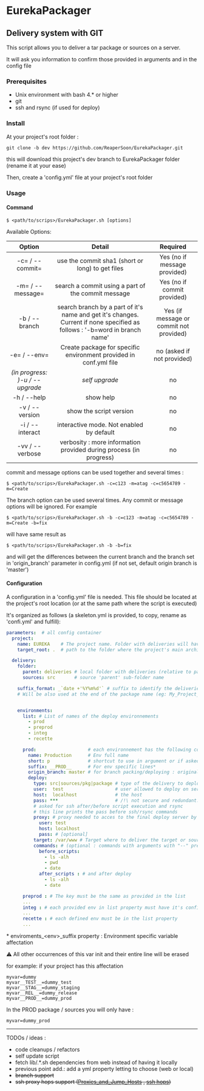 # EurekaPackager

## Delivery system with GIT

This script allows you to deliver a tar package or sources on a server.

It will ask you information to confirm those provided in arguments and in the config file

### Prerequisites

- Unix environment with bash 4.* or higher
- git
- ssh and rsync (if used for deploy)

### Install

At your project's root folder :

    git clone -b dev https://github.com/ReaperSoon/EurekaPackager.git

this will download this project's dev branch to EurekaPackager folder (rename it at your ease)

Then, create a 'config.yml' file at your project's root folder

### Usage

#### Command

    $ <path/to/scrips>/EurekaPackager.sh [options]

Available Options:


|                     Option                     	|                               Detail                              	|          Required          	            |
|:----------------------------------------------:	|:-----------------------------------------------------------------:	|:--------------------------:	            |
| -c= / --commit=<SHA1 commit>                     	| use the commit sha1 (short or long) to get files                      |             Yes (no if message provided) 	|
| -m= / --message=<message to search in a commit > 	| search a commit using a part of the commit message                	|             Yes (no if commit provided)   |
| -b / --branch                                  	| search branch by a part of it's name and get it's changes. Current if none specified as follows : '-b=word in branch name'            |             Yes (if message or commit not provided) |
| -e= / --env=<env short or full name>             	| Create package for specific environment provided in conf.yml file 	|             no (asked if not provided)    |
| *(in progress: )-u / --upgrade*               	| *self upgrade*                                                      	|             no             	            |
| -h / --help                                     	| show help                                                         	|             no             	            |
| -v / --version                                  	| show the script version                                           	|             no             	            |
| -i / --interact                                  	| interactive mode. Not enabled by default                              |             no             	            |
| -vv / --verbose                                  	| verbosity : more information provided during process (in progress)    |             no             	            |

commit and message options can be used together and several times :

    $ <path/to/scrips>/EurekaPackager.sh -c=c123 -m=atag -c=c5654789 -m=Create

The branch option can be used several times.
Any commit or message options will be ignored. For example

    $ <path/to/scrips>/EurekaPackager.sh -b -c=c123 -m=atag -c=c5654789 -m=Create -b=fix

will have same result as

    $ <path/to/scrips>/EurekaPackager.sh -b -b=fix

and will get the differences between the current branch
and the branch set in 'origin_branch' parameter in config.yml
(if not set, default origin branch is 'master')

#### Configuration

A configuration in a 'config.yml' file is needed.
This file should be located at the project's root location
(or at the same path where the script is executed)

It's organized as follows (a skeleton.yml is provided, to copy, rename as 'confi.yml' and fulfill):

```yaml
parameters:  # all config container
  project:
    name: EUREKA    # The project name. Folder with deliveries will have this name
    target_root: .  # path to the folder where the project's main architecture is located and you want to deliver. '.' if is in the same directory

  delivery:
    folder:
      parent: deliveries # local folder with deliveries (relative to path where the script is executed)
      sources: src       # source 'parent' sub-folder name

    suffix_format: _`date +'%Y%m%d'` # suffix to identify the deliveries
    # Will be also used at the end of the package name (eg: My_Project_yyyymmdd.tar.gz)


    environments:
      list: # List of names of the deploy environnements
        - prod
        - preprod
        - integ
        - recette

      prod:                   # each environnement has the following config
        name: Production      # Env full name
        short: p              # shortcut to use in argument or if asked
        suffix: __PROD__      # For env specific lines*
        origin_branch: master # for branch packing/deploying : original branch to get differences from. 'master' branch by default
        deploy:
          type: src|sources/pkg|package # type of the delivery to deploy
          user:  test                   # user allowed to deploy on server
          host:  localhost              # the host
          pass: ***                     # /!\ not secure and redundant. Use ssh keys instead
          # asked for ssh after/before script execution and rsync
          # this line prints the pass before ssh/rsync commands
          proxy: # proxy needed to acces to the final deploy server by an ssh hop
            user: test
            host: localhost
            pass: # [optional]
          target: /var/www # Target where to deliver the target or sources
          commands: # (optional : commands with arguments with "--" prefixes errored) lists of commands to execute before
            before_scripts:
              - ls -alh
              - pwd
              - date
            after_scripts : # and after deploy
              - ls -alh
              - date

      preprod : # The key must be the same as provided in the list
      ...
      integ : # each provided env in list property must have it's config
      ...
      recette : # each defined env must be in the list property
      ...
```

\* enviroments_\<env>_suffix property : Environment specific variable affectation

:warning: All other occurrences of this var init and their entire line will be erased

for example: if your project has this affectation

    myvar=dummy
    myvar__TEST__=dummy_test
    myvar__STAG__=dummy_staging
    myvar__REL__=dummy_release
    myvar__PROD__=dummy_prod

In the PROD package / sources you will only have :

    myvar=dummy_prod

---

TODOs / ideas :
- code cleanups / refactors
- self update script
- fetch lib/.*.sh dependencies from web instead of having it locally
- previous point add.: add a yml property letting to choose (web or local)
- ~~branch support~~
- ~~ssh proxy hops support ([Proxies_and_Jump_Hosts](https://en.wikibooks.org/wiki/OpenSSH/Cookbook/Proxies_and_Jump_Hosts) , [ssh hops](https://sellarafaeli.wordpress.com/2014/03/24/copy-local-files-into-remote-server-through-n1-ssh-hops/))~~
